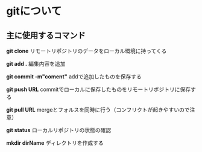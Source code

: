 # gitについて

## 主に使用するコマンド

**git clone**
リモートリポジトリのデータをローカル環境に持ってくる

**git add .**
編集内容を追加

**git commit -m"coment"**
addで追加したものを保存する

**git push URL**
commitでローカルに保存したものをリモートリポジトリに保存する

**git pull URL**
mergeとフォルスを同時に行う（コンフリクトが起きやすいので注意）

**git status**
ローカルリポジトリの状態の確認

**mkdir dirName**
ディレクトリを作成する
